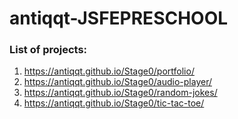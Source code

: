 # antiqqt-JSFEPRESCHOOL
### List of projects:
1. https://antiqqt.github.io/Stage0/portfolio/
2. https://antiqqt.github.io/Stage0/audio-player/
3. https://antiqqt.github.io/Stage0/random-jokes/
4. https://antiqqt.github.io/Stage0/tic-tac-toe/
